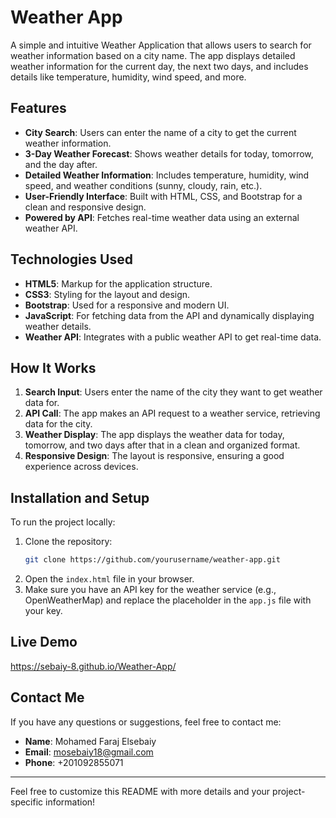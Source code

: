 # Weather App

A simple and intuitive Weather Application that allows users to search for weather information based on a city name. The app displays detailed weather information for the current day, the next two days, and includes details like temperature, humidity, wind speed, and more.

## Features

- **City Search**: Users can enter the name of a city to get the current weather information.
- **3-Day Weather Forecast**: Shows weather details for today, tomorrow, and the day after.
- **Detailed Weather Information**: Includes temperature, humidity, wind speed, and weather conditions (sunny, cloudy, rain, etc.).
- **User-Friendly Interface**: Built with HTML, CSS, and Bootstrap for a clean and responsive design.
- **Powered by API**: Fetches real-time weather data using an external weather API.

## Technologies Used

- **HTML5**: Markup for the application structure.
- **CSS3**: Styling for the layout and design.
- **Bootstrap**: Used for a responsive and modern UI.
- **JavaScript**: For fetching data from the API and dynamically displaying weather details.
- **Weather API**: Integrates with a public weather API to get real-time data.

## How It Works

1. **Search Input**: Users enter the name of the city they want to get weather data for.
2. **API Call**: The app makes an API request to a weather service, retrieving data for the city.
3. **Weather Display**: The app displays the weather data for today, tomorrow, and two days after that in a clean and organized format.
4. **Responsive Design**: The layout is responsive, ensuring a good experience across devices.

## Installation and Setup

To run the project locally:

1. Clone the repository:
   ```bash
   git clone https://github.com/yourusername/weather-app.git
   ```
2. Open the `index.html` file in your browser.
3. Make sure you have an API key for the weather service (e.g., OpenWeatherMap) and replace the placeholder in the `app.js` file with your key.

## Live Demo

https://sebaiy-8.github.io/Weather-App/

## Contact Me

If you have any questions or suggestions, feel free to contact me:

- **Name**: Mohamed Faraj Elsebaiy
- **Email**: mosebaiy18@gmail.com
- **Phone**: +201092855071

---

Feel free to customize this README with more details and your project-specific information!
